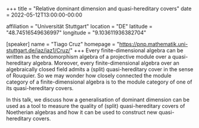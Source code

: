 +++
title = "Relative dominant dimension and quasi-hereditary covers"
date = 2022-05-12T13:00:00-00:00

affiliation = "Universität Stuttgart"
location = "DE"
latitude = "48.74516549636997"
longitude = "9.103611936382704"

[speaker]
  name = "Tiago Cruz"
  homepage = "https://pnp.mathematik.uni-stuttgart.de/iaz/iaz1/Cruz/"
+++
Every finite-dimensional algebra can be written as the endomorphism algebra of a projective module over a quasi-hereditary algebra. Moreover, every finite-dimensional algebra over an algebraically closed field admits a (split) quasi-hereditary cover in the sense of Rouquier. So we may wonder how closely connected the module category of a finite-dimensional algebra is to the module category of one of its quasi-hereditary covers.

In this talk, we discuss how a generalisation of dominant dimension can be used as a tool to measure the quality of (split) quasi-hereditary covers of Noetherian algebras and how it can be used to construct new quasi-hereditary covers.